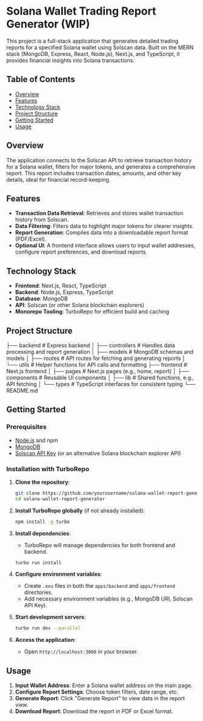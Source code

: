 # Solana Wallet Trading Report Generator (WIP)

This project is a full-stack application that generates detailed trading reports for a specified Solana wallet using Solscan data. Built on the MERN stack (MongoDB, Express, React, Node.js), Next.js, and TypeScript, it provides financial insights into Solana transactions.

## Table of Contents

- [Overview](#overview)
- [Features](#features)
- [Technology Stack](#technology-stack)
- [Project Structure](#project-structure)
- [Getting Started](#getting-started)
- [Usage](#usage)


## Overview

The application connects to the Solscan API to retrieve transaction history for a Solana wallet, filters for major tokens, and generates a comprehensive report. This report includes transaction dates, amounts, and other key details, ideal for financial record-keeping.

## Features

- **Transaction Data Retrieval**: Retrieves and stores wallet transaction history from Solscan.
- **Data Filtering**: Filters data to highlight major tokens for clearer insights.
- **Report Generation**: Compiles data into a downloadable report format (PDF/Excel).
- **Optional UI**: A frontend interface allows users to input wallet addresses, configure report preferences, and download reports.

## Technology Stack

- **Frontend**: Next.js, React, TypeScript
- **Backend**: Node.js, Express, TypeScript
- **Database**: MongoDB
- **API**: Solscan (or other Solana blockchain explorers)
- **Monorepo Tooling**: TurboRepo for efficient build and caching

## Project Structure

├── backend # Express backend
│ ├── controllers # Handles data processing and report generation
│ ├── models # MongoDB schemas and models
│ ├── routes # API routes for fetching and generating reports
│ └── utils # Helper functions for API calls and formatting
├── frontend # Next.js frontend
│ ├── pages # Next.js pages (e.g., home, report)
│ ├── components # Reusable UI components
│ ├── lib # Shared functions, e.g., API fetching
│ └── types # TypeScript interfaces for consistent typing
└── README.md

## Getting Started

### Prerequisites

- [Node.js](https://nodejs.org/) and npm
- [MongoDB](https://www.mongodb.com/)
- [Solscan API Key](https://public-api.solscan.io/) (or an alternative Solana blockchain explorer API)

### Installation with TurboRepo

1. **Clone the repository**:

   ```bash
   git clone https://github.com/yourusername/solana-wallet-report-generator.git
   cd solana-wallet-report-generator
   ```

2. **Install TurboRepo globally** (if not already installed):

   ```bash
   npm install -g turbo
   ```

3. **Install dependencies**:

   - TurboRepo will manage dependencies for both frontend and backend.

   ```bash
   turbo run install
   ```

4. **Configure environment variables**:

   - Create `.env` files in both the `apps/backend` and `apps/frontend` directories.
   - Add necessary environment variables (e.g., MongoDB URI, Solscan API Key).

5. **Start development servers**:

   ```bash
   turbo run dev --parallel
   ```

6. **Access the application**:
   - Open `http://localhost:3000` in your browser.

## Usage

1. **Input Wallet Address**: Enter a Solana wallet address on the main page.
2. **Configure Report Settings**: Choose token filters, date range, etc.
3. **Generate Report**: Click "Generate Report" to view data in the report view.
4. **Download Report**: Download the report in PDF or Excel format.
